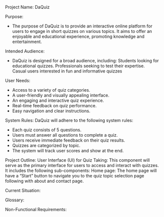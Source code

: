  
Project Name: DaQuiz

Purpose: 
- The purpose of DaQuiz is to provide an interactive online platform for users to engage in short quizzes on
various topics. It aims to offer an enjoyable and educational experience, promoting knowledge and
entertainment.

Intended Audience:
- DaQuiz is designed for a broad audience, including:
Students looking for educational quizzes.
Professionals seeking to test their expertise.
Casual users interested in fun and informative quizzes

User Needs: 
- Access to a variety of quiz categories.
- A user-friendly and visually appealing interface.
- An engaging and interactive quiz experience.
- Real-time feedback on quiz performance.
- Easy navigation and clear instructions.


System Rules:
DaQuiz will adhere to the following system rules:
- Each quiz consists of 5 questions.
- Users must answer all questions to complete a quiz.
- Users receive immediate feedback on their quiz results.
- Quizzes are categorized by topic.
- The system will track user scores and show at the end.

Project Outline:
User Interface (UI) for Quiz Taking: This component will serve as the primary interface for users to access 
and interact with quizzes. It includes the following sub-components:
Home page: The home page will have a “Start” button to navigate you to the quiz topic selection page 
following with about and contact page.


Current Situation:

Glossary:

Non-Functional Requirements:
